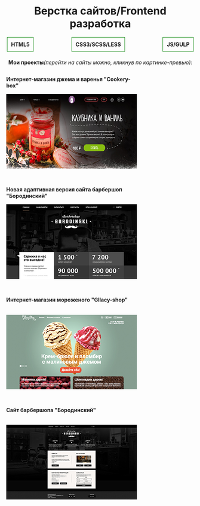 <meta name='freelancehunt' content='4784a3120edd0e7' />
<h1 style="text-align:center;font-weight:bold;">Верстка сайтов/Frontend разработка</h1>
<ul style="list-style:none;display:flex;max-width:500px;padding:0;margin:0 auto;margin-bottom:20px;justify-content:space-between;flex-wrap:wrap;font-weight:bold;">
  <li style="padding:10px; border:1px solid green;">HTML5</li>
  <li style="padding:10px; border:1px solid green;">CSS3/SCSS/LESS</li>
  <li style="padding:10px; border:1px solid green;">JS/GULP</li>
</ul>
<p style="text-align:center;"><span style="font-weight:bold;">Мои проекты</span><i>(перейти на сайты можно, кликнув по картинке-превью):</i></p>
<ul style="list-style:none;display:flex;max-width:940px;margin:0 auto;margin-bottom:20px;padding:0;justify-content:space-between;flex-wrap:wrap;">
  <li style="width:350px;min-height:265px; display:flex;flex-direction:column;justify-content:space-between; margin-bottom:30px;margin-right:30px;"><p><b>Интернет-магазин джема и варенья "Cookery-box"</b></p><a href="https://karinakarapetyanweb.github.io/projects/cookery-project/"><img src="img/cookery-index.jpg" alt="Превью сайта"></a></li>
  <li style="width:350px;min-height:265px; display:flex;flex-direction:column;justify-content:space-between; margin-bottom:30px;margin-right:30px;"><p><b>Новая адаптивная версия сайта барбершоп "Бородинский"</b></p><a href="https://karinakarapetyanweb.github.io/projects/barbershop-new-version/"><img src="img/barbershop-new-index.jpg" alt="Превью сайта"></a></li>
  <li style="width:350px;min-height:265px; display:flex;flex-direction:column;justify-content:space-between; margin-bottom:30px;margin-right:30px;"><p><b>Интернет-магазин мороженого "Gllacy-shop"</b></p><a href="https://karinakarapetyanweb.github.io/projects/gllacy-shop/"><img src="img/gllacy-index.jpg" alt="Превью сайта"></a></li>
  <li style="width:350px;min-height:265px; display:flex;flex-direction:column;justify-content:space-between; margin-bottom:30px;margin-right:30px;"><p><b>Сайт барбершопа "Бородинский"</b></p><a href="https://karinakarapetyanweb.github.io/projects/barbershop/"><img src="img/barbershop-index.jpg" alt="Превью сайта"></a></li>
</ul>

